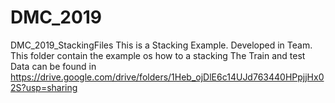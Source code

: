 # DMC_2019
DMC_2019_StackingFiles
This is a Stacking Example. Developed in Team.
This folder contain the example os how to a stacking 
The Train and test Data can be found in https://drive.google.com/drive/folders/1Heb_ojDlE6c14UJd763440HPpjjHx02S?usp=sharing
